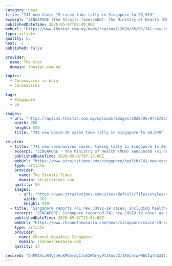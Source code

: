 ```yaml
---
category: news
title: "741 new Covid-19 cases take tally in Singapore to 20,939"
excerpt: "SINGAPORE (The Straits Times/ANN): The Ministry of Health (MOH) announced 741 new Covid-19 cases in Singapore on Thursday (May 7), taking the total count to 20,939."
publishedDateTime: 2020-05-07T07:49:00Z
webUrl: "https://www.thestar.com.my/news/regional/2020/05/07/741-new-covid-19-cases-take-tally-in-singapore-to-20939"
type: article
quality: 55
heat: -1
published: false

provider:
  name: The Star
  domain: thestar.com.my

topics:
  - Coronavirus in Asia
  - Coronavirus

tags:
  - Singapore
  - SG

images:
  - url: "https://apicms.thestar.com.my/uploads/images/2020/05/07/672503.jpg"
    width: 780
    height: 520
    title: "741 new Covid-19 cases take tally in Singapore to 20,939"

related:
  - title: "741 new coronavirus cases, taking tally in Singapore to 20,939"
    excerpt: "SINGAPORE - The Ministry of Health (MOH) announced 741 new Covid-19 cases in Singapore on Thursday (May 7), taking the total count to 20,939. It is the 14th day in a row that Five Singaporeans and permanent residents are among the new patients."
    publishedDateTime: 2020-05-07T07:25:00Z
    webUrl: "https://www.straitstimes.com/singapore/health/741-new-coronavirus-cases-taking-tally-in-singapore-to-20939"
    type: article
    provider:
      name: The Straits Times
      domain: straitstimes.com
    quality: 55
    images:
      - url: "https://www.straitstimes.com/sites/default/files/styles/x_large/public/articles/2020/05/07/ctmoh0705.jpg?itok=bYBomkHB"
        width: 763
        height: 509
  - title: "Singapore reports 741 new COVID-19 cases, including healthcare worker at Singapore Expo community care facility"
    excerpt: "SINGAPORE: Singapore reported 741 new COVID-19 cases as of noon on Thursday (May 7), taking the country's total to 20,939.  The vast majority of"
    publishedDateTime: 2020-05-07T15:03:00Z
    webUrl: "https://www.channelnewsasia.com/news/singapore/covid-19-coronavirus-cases-numbers-update-total-moh-12710954"
    type: article
    provider:
      name: Channel NewsAsia Singapore
      domain: channelnewsasia.com
    quality: 15

secured: "DnMMAYuzR4Vjv6cKPGmrmgC/wS2WQryy9lJAnuJZ/18Uchrw/W6CIqfhG31t/UIFWDjr5DKB2meCW43RTc0Yyq9vJiKseet7f45fLyKn1o7nO71q4BLx30kRMbaupHAkDlAmxmPUR61Dp40mZsd4Z3eUak6r2G7Lu0zjg+5gH1SF4tSsGPLE8pyESXPDzJLi0wVnNDF1fEyCSjGng7VpIqOsnoUPAQsFUhv4EfH/SvGMaOtbFBpArWjSa7mQmBToTbrxPl+xVu38QS4K+1jCyBTxy3ppbt4VbCk6p+utqgn+sk2/JbXQ9tDzs7FxpKUY;wBewzVsa2wdbjf0b+C+wQw=="
---
```



